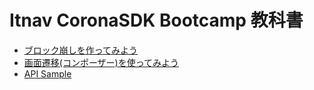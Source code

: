 # Itnav CoronaSDK Bootcamp 教科書

* [ブロック崩しを作ってみよう](./breakoutSample/index.md)
* [画面遷移(コンポーザー)を使ってみよう](./composerSample/index.md)
* [API Sample](./apiSample/index.md)
